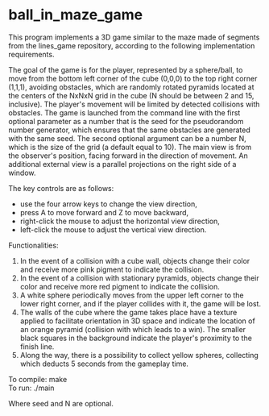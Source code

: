 # ball_in_maze_game
This program implements a 3D game similar to the maze made of segments from the lines_game repository, according to the following implementation requirements.

The goal of the game is for the player, represented by a sphere/ball, to move from the bottom left corner of the cube (0,0,0) to the top right corner (1,1,1), avoiding obstacles, which are randomly rotated pyramids located at the centers of the NxNxN grid in the cube (N should be between 2 and 15, inclusive). The player's movement will be limited by detected collisions with obstacles. The game is launched from the command line with the first optional parameter as a number that is the seed for the pseudorandom number generator, which ensures that the same obstacles are generated with the same seed. The second optional argument can be a number N, which is the size of the grid (a default equal to 10). The main view is from the observer's position, facing forward in the direction of movement. An additional external view is a parallel projections on the right side of a window.

The key controls are as follows:
- use the four arrow keys to change the view direction,
- press A to move forward and Z to move backward,
- right-click the mouse to adjust the horizontal view direction,
- left-click the mouse to adjust the vertical view direction.

Functionalities:
1. In the event of a collision with a cube wall, objects change their color and receive more pink pigment to indicate the collision.
2. In the event of a collision with stationary pyramids, objects change their color and receive more red pigment to indicate the collision.
3. A white sphere periodically moves from the upper left corner to the lower right corner, and if the player collides with it, the game will be lost.
4. The walls of the cube where the game takes place have a texture applied to facilitate orientation in 3D space and indicate the location of an orange pyramid (collision with which leads to a win). The smaller black squares in the background indicate the player's proximity to the finish line.
5. Along the way, there is a possibility to collect yellow spheres, collecting which deducts 5 seconds from the gameplay time.

To compile: make  
To run: ./main <seed> <N>  

Where seed and N are optional.
